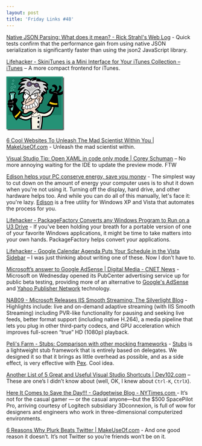 ```yaml
---
layout: post  
title: 'Friday Links #48'
---
```

[Native JSON Parsing: What does it mean? - Rick Strahl's Web Log](http://west-wind.com/weblog/posts/729630.aspx) - Quick tests confirm that the performance gain from using native JSON serialization is significantly faster than using the json2 JavaScript library.

[Lifehacker - SkiniTunes is a Mini Interface for Your iTunes Collection – iTunes](http://lifehacker.com/5218759/skinitunes-is-a-mini-interface-for-your-itunes-collection) – A more compact frontend for iTunes.

![madscientist](/cdn/images/blog/FridayLinks48_A307/madscientist.gif)

[6 Cool Websites To Unleash The Mad Scientist Within You | MakeUseOf.com](http://www.makeuseof.com/tag/unleash-the-mad-scientist-within-you/) - Unleash the mad scientist within.

[Visual Studio Tip: Open XAML in code only mode | Corey Schuman](http://www.85turns.com/2009/04/23/visual-studio-tip-open-xaml-in-code-only-mode/) – No more annoying waiting for the IDE to update the preview mode. FTW

[Edison helps your PC conserve energy, save you money](http://www.downloadsquad.com/2009/04/22/edison-helps-your-pc-conserve-engery-save-you-money/) - The simplest way to cut down on the amount of energy your computer uses is to shut it down when you're not using it. Turning off the display, hard drive, and other hardware helps too. And while you can do all of this manually, let's face it: you're lazy. [Edison](http://www.verdiem.com/edison.aspx) is a free utility for Windows XP and Vista that automates the process for you.

[Lifehacker - PackageFactory Converts any Windows Program to Run on a U3 Drive](http://lifehacker.com/5223063/packagefactory-converts-any-windows-program-to-run-on-a-u3-drive) - If you've been holding your breath for a portable version of one of your favorite Windows applications, it might be time to take matters into your own hands. PackageFactory helps convert your applications.

[Lifehacker - Google Calendar Agenda Puts Your Schedule in the Vista Sidebar](http://lifehacker.com/5222358/google-calendar-agenda-puts-your-schedule-in-the-vista-sidebar) – I was just thinking about writing one of these. Now I don’t have to.

[Microsoft’s answer to Google AdSense | Digital Media - CNET News](http://news.cnet.com/8301-1023_3-10224959-93.html?part=rss&subj=news&tag=2547-1_3-0-5) - Microsoft on Wednesday opened its PubCenter advertising service up for public beta testing, providing more of an alternative to [Google's AdSense](https://www.google.com/adsense/) and [Yahoo Publisher Network](http://publisher.yahoo.com/sell/ContentMatch.php) technology.

[NAB09 - Microsoft Releases IIS Smooth Streaming: The Silverlight Blog](http://team.silverlight.net/announcements/nab09-microsoft-releases-iis-smooth-streaming-for-true-hd-1080p-video-delivery/) - Highlights include: live and on-demand adaptive streaming (with IIS Smooth Streaming) including PVR-like functionality for pausing and seeking live feeds, better format support (including native H.264), a media pipeline that lets you plug in other third-party codecs, and GPU acceleration which improves full-screen “true” HD (1080p) playback.

[Peli's Farm - Stubs: Comparison with other mocking frameworks](http://blog.dotnetwiki.org/2009/04/23/StubsComparisonWithOtherMockingFrameworks.aspx) - [Stubs](http://blog.dotnetwiki.org/ct.ashx?id=7c5d5cdd-7ebc-4a3d-8fb1-e84b187343b2&url=http%3a%2f%2fresearch.microsoft.com%2fstubs) is a lightweight stub framework that is entirely based on delegates. We designed it so that it brings as little overhead as possible, and as a side effect, is very effective with [Pex](http://blog.dotnetwiki.org/ct.ashx?id=7c5d5cdd-7ebc-4a3d-8fb1-e84b187343b2&url=http%3a%2f%2fresearch.microsoft.com%2fpex). Cool idea.

[Another List of 5 Great and Useful Visual Studio Shortcuts | Dev102.com](http://www.dev102.com/2009/04/22/another-list-of-5-great-and-useful-visual-studio-shortcuts/) – These are one’s I didn’t know about (well, OK, I knew about `Ctrl-K`, `CtrlX`).

[Here It Comes to Save the Day!!! - Gadgetwise Blog - NYTimes.com ](http://gadgetwise.blogs.nytimes.com/2009/04/20/super-mouse/)- It’s not for the casual gamer — or the casual anyone—but the $500 SpacePilot Pro, arriving courtesy of Logitech subsidiary 3Dconnexion, is full of wow for designers and engineers who work in three-dimensional computerized environments.

[6 Reasons Why Plurk Beats Twitter | MakeUseOf.com](http://www.makeuseof.com/tag/6-reasons-why-plurk-beats-twitter/) - And one good reason it doesn’t. It’s not Twitter so you’re friends won’t be on it.
